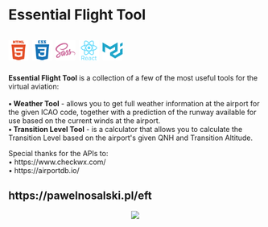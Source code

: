 # Essential Flight Tool<br><br><img src="https://raw.githubusercontent.com/devicons/devicon/master/icons/html5/html5-plain-wordmark.svg" alt="html5" width="40" height="40"/> <img src="https://raw.githubusercontent.com/devicons/devicon/master/icons/css3/css3-plain-wordmark.svg" alt="css3" width="40" height="40"/> <img src="https://raw.githubusercontent.com/devicons/devicon/master/icons/sass/sass-original.svg" alt="sass" width="40" height="40"/> <img src="https://raw.githubusercontent.com/devicons/devicon/master/icons/react/react-original-wordmark.svg" alt="react" width="40" height="40"/> <img src="https://raw.githubusercontent.com/devicons/devicon/master/icons/materialui/materialui-plain.svg" alt="materialui" width="40" height="40"/>

<p>
  <b>Essential Flight Tool</b> is a collection of a few of the most useful tools for the virtual aviation:<br><br>
  <b>• Weather Tool</b> - allows you to get full weather information at the airport for the given ICAO code, together with a prediction of the runway available for use based on the current winds at the airport.<br>
  <b>• Transition Level Tool</b> - is a calculator that allows you to calculate the Transition Level based on the airport's given QNH and Transition Altitude.
</p>

<p>
  Special thanks for the APIs to:<br>
  • https://www.checkwx.com/<br>
  • https://airportdb.io/
</p>

<h2>https://pawelnosalski.pl/eft</h2>

<p align="center">
  <img src="https://i.imgur.com/13QHYbK.png" style="width: 600px">
</p>

